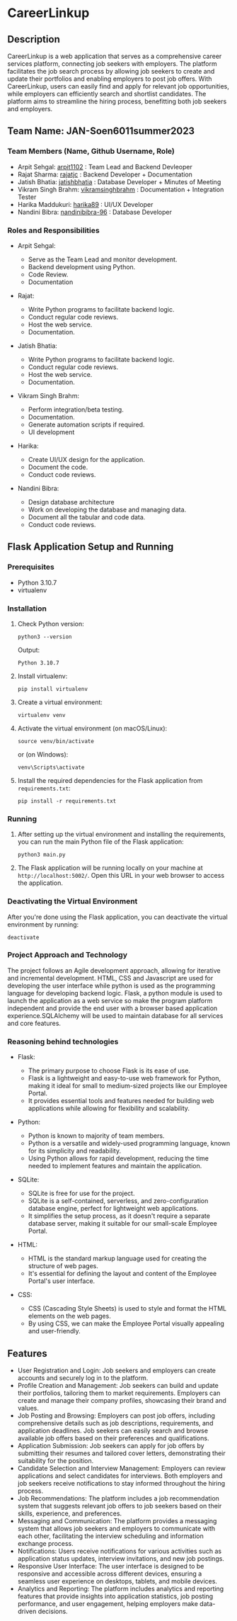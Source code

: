 # CareerLinkup

## Description
CareerLinkup is a web application that serves as a comprehensive career services platform, connecting job seekers with employers. The platform facilitates the job search process by allowing job seekers to create and update their portfolios and enabling employers to post job offers. With CareerLinkup, users can easily find and apply for relevant job opportunities, while employers can efficiently search and shortlist candidates. The platform aims to streamline the hiring process, benefitting both job seekers and employers.

## Team Name: JAN-Soen6011summer2023

### Team Members (Name, Github Username, Role)

- Arpit Sehgal: [arpit1102](https://github.com/arpit1102) : Team Lead and Backend Devleoper
- Rajat Sharma: [rajatjc](https://github.com/rajatjc) :  Backend Developer + Documentation
- Jatish Bhatia: [jatishbhatia](https://github.com/jatishbhatia) : Database Developer + Minutes of Meeting
- Vikram Singh Brahm: [vikramsinghbrahm](https://github.com/vikramsinghbrahm) : Documentation + Integration Tester
- Harika Maddukuri: [harika89](https://github.com/harika89) : UI/UX Developer
- Nandini Bibra: [nandinibibra-96](https://github.com/nandinibibra-96) : Database Developer

### Roles and Responsibilities

- Arpit Sehgal:
  - Serve as the Team Lead and monitor development.
  - Backend development using Python.
  - Code Review.
  - Documentation

- Rajat:

  - Write Python programs to facilitate backend logic.
  - Conduct regular code reviews.
  - Host the web service.
  - Documentation.

- Jatish Bhatia:
  - Write Python programs to facilitate backend logic.
  - Conduct regular code reviews.
  - Host the web service.
  - Documentation.

- Vikram Singh Brahm:
  - Perform integration/beta testing.
  - Documentation.
  - Generate automation scripts if required.
  - UI development

- Harika:
  - Create UI/UX design for the application.
  - Document the code.
  - Conduct code reviews.

- Nandini Bibra:
  - Design database architecture
  - Work on developing the database and managing data.
  - Document all the tabular and code data.
  - Conduct code reviews.


## Flask Application Setup and Running

### Prerequisites

- Python 3.10.7
- virtualenv

### Installation

1. Check Python version:

   ```python3 --version```

   Output:

   ```Python 3.10.7```

2. Install virtualenv:

   ```pip install virtualenv```

3. Create a virtual environment:

   ```virtualenv venv```

4. Activate the virtual environment (on macOS/Linux):

   ```source venv/bin/activate```

   or (on Windows):
   
   ```venv\Scripts\activate```

5. Install the required dependencies for the Flask application from `requirements.txt`:

   ```pip install -r requirements.txt```

### Running

1. After setting up the virtual environment and installing the requirements, you can run the main Python file of the Flask application:

   ```python3 main.py```

2. The Flask application will be running locally on your machine at `http://localhost:5002/`. Open this URL in your web browser to access the application.

### Deactivating the Virtual Environment

After you're done using the Flask application, you can deactivate the virtual environment by running:

```deactivate```


### Project Approach and Technology
The project follows an Agile development approach, allowing for iterative and incremental development. HTML, CSS and Javascript are used for developing the user interface while python is used as the programming language for developing backend logic. Flask, a python module is used to launch the application as a web service so make the program platform independent and provide the end user with a browser based application experience.SQLAlchemy will be used to maintain database for all services and core features.

### Reasoning behind technologies
- Flask:
  - The primary purpose to choose Flask is its ease of use.
  - Flask is a lightweight and easy-to-use web framework for Python, making it ideal for small to medium-sized projects like our Employee Portal.
  - It provides essential tools and features needed for building web applications while allowing for flexibility and scalability.

- Python:
  - Python is known to majority of team members.
  - Python is a versatile and widely-used programming language, known for its simplicity and readability.
  - Using Python allows for rapid development, reducing the time needed to implement features and maintain the application.

- SQLite:
  - SQLite is free for use for the project.
  - SQLite is a self-contained, serverless, and zero-configuration database engine, perfect for lightweight web applications.
  - It simplifies the setup process, as it doesn't require a separate database server, making it suitable for our small-scale Employee Portal.

- HTML:
  - HTML is the standard markup language used for creating the structure of web pages.
  - It's essential for defining the layout and content of the Employee Portal's user interface.

- CSS:
  - CSS (Cascading Style Sheets) is used to style and format the HTML elements on the web pages.
  - By using CSS, we can make the Employee Portal visually appealing and user-friendly.

## Features

- User Registration and Login: Job seekers and employers can create accounts and securely log in to the platform.
- Profile Creation and Management: Job seekers can build and update their portfolios, tailoring them to market requirements. Employers can create and manage their company profiles, showcasing their brand and values.
- Job Posting and Browsing: Employers can post job offers, including comprehensive details such as job descriptions, requirements, and application deadlines. Job seekers can easily search and browse available job offers based on their preferences and qualifications.
- Application Submission: Job seekers can apply for job offers by submitting their resumes and tailored cover letters, demonstrating their suitability for the position.
- Candidate Selection and Interview Management: Employers can review applications and select candidates for interviews. Both employers and job seekers receive notifications to stay informed throughout the hiring process.
- Job Recommendations: The platform includes a job recommendation system that suggests relevant job offers to job seekers based on their skills, experience, and preferences.
- Messaging and Communication: The platform provides a messaging system that allows job seekers and employers to communicate with each other, facilitating the interview scheduling and information exchange process.
- Notifications: Users receive notifications for various activities such as application status updates, interview invitations, and new job postings.
- Responsive User Interface: The user interface is designed to be responsive and accessible across different devices, ensuring a seamless user experience on desktops, tablets, and mobile devices.
- Analytics and Reporting: The platform includes analytics and reporting features that provide insights into application statistics, job posting performance, and user engagement, helping employers make data-driven decisions.

